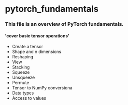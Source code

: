# pytorch_fundamentals
### This file is an overview of PyTorch fundamentals.
#### 'cover basic tensor operations'
- Create a tensor
- Shape and n dimensions
- Reshaping
- View
- Stacking
- Squeeze
- Unsqueeze
- Permute
- Tensor to NumPy conversiona
- Data types
- Access to values
